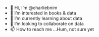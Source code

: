 - 👋 Hi, I’m @charliebnim
- 👀 I’m interested in books & data
- 🌱 I’m currently learning about data
- 💞️ I’m looking to collaborate on data
- 📫 How to reach me ...Hum, not sure yet

<!---
charliebnim/charliebnim is a ✨ special ✨ repository because its `README.md` (this file) appears on your GitHub profile.
You can click the Preview link to take a look at your changes.
--->
